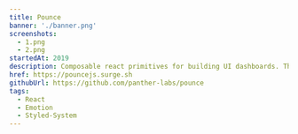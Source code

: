 ```yaml
---
title: Pounce
banner: './banner.png'
screenshots:
  - 1.png
  - 2.png
startedAt: 2019
description: Composable react primitives for building UI dashboards. This design library is currently powering the UI of Panther
href: https://pouncejs.surge.sh
githubUrl: https://github.com/panther-labs/pounce
tags:
  - React
  - Emotion
  - Styled-System
---
```

